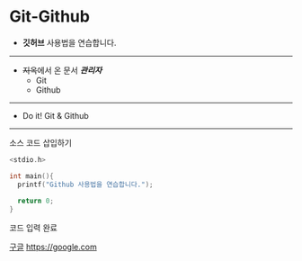 # Git-Github
* **깃허브** 사용법을 연습합니다.
***
* ~~지옥~~에서 온 문서 ***관리자***
  * Git
  * Github
* * *
* Do it! Git & Github
- - -

소스 코드 삽입하기

```C
<stdio.h>

int main(){
  printf("Github 사용법을 연습합니다.");
  
  return 0;
}
```

코드 입력 완료

[구글](https://google.com, "검색 사이트")  <https://google.com>
